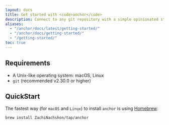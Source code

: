 ```yaml
---
layout: docs
title: Get started with <code>anchor</code>
description: Connect to any git repository with a simple opinionated structure and expose executable commands as dynamic command-line-interface utility.
aliases:
  - "/anchor/docs/latest/getting-started/"
  - "/anchor/docs/getting-started/"
  - "/getting-started/"
toc: true
---
```


## Requirements

- A Unix-like operating system: macOS, Linux
- `git` (recommended v2.30.0 or higher)

## QuickStart

The fastest way (for `macOS` and `Linux`) to install `anchor` is using [Homebrew](https://brew.sh/):

```bash
brew install ZachiNachshon/tap/anchor
```
